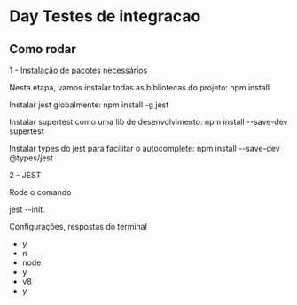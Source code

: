 # Day Testes de integracao

## Como rodar
1 - Instalação de pacotes necessários

Nesta etapa, vamos instalar todas as bibliotecas do projeto:
npm install

Instalar jest globalmente:
npm install -g jest

Instalar supertest como uma lib de desenvolvimento:
npm install --save-dev supertest

Instalar types do jest para facilitar o autocomplete:
npm install --save-dev @types/jest


2 - JEST

Rode o comando


jest --init.


Configurações, respostas do terminal

- y
- n
- node
- y
- v8
- y